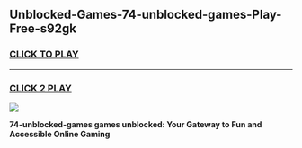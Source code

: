
## Unblocked-Games-74-unblocked-games-Play-Free-s92gk
<h3>
<a href="https://premium76.site?title=74-unblocked-games&ref=17A">CLICK TO PLAY</a></h3>
<hr>

<h3>
<a href="https://premium76.site?title=74-unblocked-games&ref=17A">CLICK 2 PLAY</a>
  
</h3>

<a href="https://premium76.site?title=74-unblocked-games&ref=17A"><img src="https://clearcache.store/games.png"></a>


**74-unblocked-games games unblocked: Your Gateway to Fun and Accessible Online Gaming**
